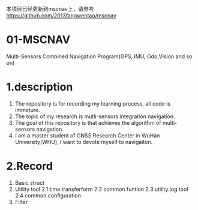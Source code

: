本项目已经更新到mscnav上，请参考 https://github.com/2013fangwentao/mscnav
# 01-MSCNAV
Multi-Sensors Combined Navigation Program(GPS, IMU, Odo,Vision and so on)
# 1.description
1. The repository is for recording my learning process, all code is immature.
2. The topic of my research is mutli-sensors integration navigation.
3. The goal of this repository is that achieves the algorithm of multi-sensors navigation.
4. I am a master student of GNSS Research Center in WuHan University(WHU), I want to devote myself to navigaiton.

# 2.Record
1. Basic struct 
2. Utility tool
    2.1 time transferform
    2.2 common funtion
    2.3 utility log tool
    2.4 common configuration
3. Filter
